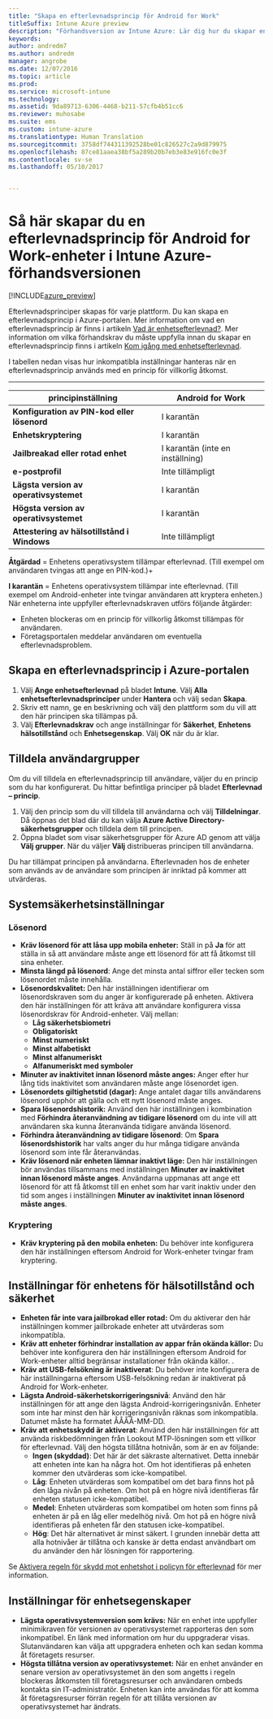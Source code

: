 ```yaml
---
title: "Skapa en efterlevnadsprincip för Android for Work"
titleSuffix: Intune Azure preview
description: "Förhandsversion av Intune Azure: Lär dig hur du skapar en efterlevnadsprincip för Android for Work-enheter."
keywords: 
author: andredm7
ms.author: andredm
manager: angrobe
ms.date: 12/07/2016
ms.topic: article
ms.prod: 
ms.service: microsoft-intune
ms.technology: 
ms.assetid: 9da89713-6306-4468-b211-57cfb4b51cc6
ms.reviewer: muhosabe
ms.suite: ems
ms.custom: intune-azure
ms.translationtype: Human Translation
ms.sourcegitcommit: 3758df744311392528be01c826527c2a9d879975
ms.openlocfilehash: 87ce81aaea38bf5a289b20b7eb3e83e916fc0e3f
ms.contentlocale: sv-se
ms.lasthandoff: 05/10/2017


---
```


# <a name="how-to-create-a-device-compliance-policy-for-android-for-work-devices-in-intune-azure-preview"></a>Så här skapar du en efterlevnadsprincip för Android for Work-enheter i Intune Azure-förhandsversionen


[!INCLUDE[azure_preview](../includes/azure_preview.md)]

Efterlevnadsprinciper skapas för varje plattform.  Du kan skapa en efterlevnadsprincip i Azure-portalen. Mer information om vad en efterlevnadsprincip är finns i artikeln [Vad är enhetsefterlevnad?](what-is-device-compliance.md). Mer information om vilka förhandskrav du måste uppfylla innan du skapar en efterlevnadsprincip finns i artikeln [Kom igång med enhetsefterlevnad](get-started-with-device-compliance.md).

I tabellen nedan visas hur inkompatibla inställningar hanteras när en efterlevnadsprincip används med en princip för villkorlig åtkomst.

--------------------------

|**principinställning**| **Android for Work** |
| --- | --- |
| **Konfiguration av PIN-kod eller lösenord** |  I karantän |
| **Enhetskryptering** |  I karantän |
| **Jailbreakad eller rotad enhet** | I karantän (inte en inställning) |
| **e-postprofil** | Inte tillämpligt |
| **Lägsta version av operativsystemet** | I karantän |
| **Högsta version av operativsystemet** | I karantän |
| **Attestering av hälsotillstånd i Windows** |Inte tillämpligt |

**Åtgärdad** = Enhetens operativsystem tillämpar efterlevnad. (Till exempel om användaren tvingas att ange en PIN-kod.)+

**I karantän** = Enhetens operativsystem tillämpar inte efterlevnad. (Till exempel om Android-enheter inte tvingar användaren att kryptera enheten.) När enheterna inte uppfyller efterlevnadskraven utförs följande åtgärder:

- Enheten blockeras om en princip för villkorlig åtkomst tillämpas för användaren.
- Företagsportalen meddelar användaren om eventuella efterlevnadsproblem.

## <a name="create-a-compliance-policy-in-the-azure-portal"></a>Skapa en efterlevnadsprincip i Azure-portalen

1. Välj **Ange enhetsefterlevnad** på bladet **Intune**. Välj **Alla enhetsefterlevnadsprinciper** under **Hantera** och välj sedan **Skapa**.
2. Skriv ett namn, ge en beskrivning och välj den plattform som du vill att den här principen ska tillämpas på.
3. Välj **Efterlevnadskrav** och ange inställningar för **Säkerhet**, **Enhetens hälsotillstånd** och **Enhetsegenskap**. Välj **OK** när du är klar.

<!--- 4. Choose **Actions for noncompliance** to say what actions should happen when a device is determined as noncompliant with this policy.
5. In the **Actions for noncompliance** blade, choose **Add** to create a new action.  The action parameters blade allows you to specify the action, email recipients that should receive the notification in addition to the user of the device, and the content of the notification that you want to send.
6. The message template option allows you to create several custom emails depending on when the action is set to take. For example, you can create a message for notifications that are sent for the first time and a different message for final warning before access is blocked. The custom messages that you create can be used for all your device compliance policy.
7. Specify the **Grace period** which determines when that action to take place.  For example, you may want to send a notification as soon as the device is evaluated as noncompliant, but allow some time before enforcing the conditional access policy to block access to company resources like SharePoint online.
8. Choose **Add** to finish creating the action.
9. You can create multiple actions and the sequence in which they should occur. Choose **Ok** when you are finished creating all the actions.--->

## <a name="assign-user-groups"></a>Tilldela användargrupper

Om du vill tilldela en efterlevnadsprincip till användare, väljer du en princip som du har konfigurerat. Du hittar befintliga principer på bladet **Efterlevnad – princip**.

1. Välj den princip som du vill tilldela till användarna och välj **Tilldelningar**. Då öppnas det blad där du kan välja **Azure Active Directory-säkerhetsgrupper** och tilldela dem till principen.
2. Öppna bladet som visar säkerhetsgrupper för Azure AD genom att välja **Välj grupper**.  När du väljer **Välj** distribueras principen till användarna.

Du har tillämpat principen på användarna.  Efterlevnaden hos de enheter som används av de användare som principen är inriktad på kommer att utvärderas.

<!--- ##  Compliance policy settings--->

## <a name="system-security-settings"></a>Systemsäkerhetsinställningar

### <a name="password"></a>Lösenord

- **Kräv lösenord för att låsa upp mobila enheter:** Ställ in på **Ja** för att ställa in så att användare måste ange ett lösenord för att få åtkomst till sina enheter.
- **Minsta längd på lösenord**: Ange det minsta antal siffror eller tecken som lösenordet måste innehålla.
- **Lösenordskvalitet:** Den här inställningen identifierar om lösenordskraven som du anger är konfigurerade på enheten. Aktivera den här inställningen för att kräva att användare konfigurera vissa lösenordskrav för Android-enheter. Välj mellan:
  - **Låg säkerhetsbiometri**
  - **Obligatoriskt**
  - **Minst numeriskt**
  - **Minst alfabetiskt**
  - **Minst alfanumeriskt**
  - **Alfanumeriskt med symboler**
- **Minuter av inaktivitet innan lösenord måste anges:** Anger efter hur lång tids inaktivitet som användaren måste ange lösenordet igen.
- **Lösenordets giltighetstid (dagar):** Ange antalet dagar tills användarens lösenord upphör att gälla och ett nytt lösenord måste anges.
- **Spara lösenordshistorik:** Använd den här inställningen i kombination med **Förhindra återanvändning av tidigare lösenord** om du inte vill att användaren ska kunna återanvända tidigare använda lösenord.
- **Förhindra återanvändning av tidigare lösenord**: Om **Spara lösenordshistorik** har valts anger du hur många tidigare använda lösenord som inte får återanvändas.
- **Kräv lösenord när enheten lämnar inaktivt läge:** Den här inställningen bör användas tillsammans med inställningen **Minuter av inaktivitet innan lösenord måste anges**. Användarna uppmanas att ange ett lösenord för att få åtkomst till en enhet som har varit inaktiv under den tid som anges i inställningen **Minuter av inaktivitet innan lösenord måste anges**.


### <a name="encryption"></a>Kryptering

- **Kräv kryptering på den mobila enheten:** Du behöver inte konfigurera den här inställningen eftersom Android for Work-enheter tvingar fram kryptering.


## <a name="device-health-and-security-settings"></a>Inställningar för enhetens för hälsotillstånd och säkerhet

- **Enheten får inte vara jailbrokad eller rotad:** Om du aktiverar den här inställningen kommer jailbrokade enheter att utvärderas som inkompatibla.
- **Kräv att enheter förhindrar installation av appar från okända källor:** Du behöver inte konfigurera den här inställningen eftersom Android for Work-enheter alltid begränsar installationer från okända källor. .
- **Kräv att USB-felsökning är inaktiverat**: Du behöver inte konfigurera de här inställningarna eftersom USB-felsökning redan är inaktiverat på Android for Work-enheter.
- **Lägsta Android-säkerhetskorrigeringsnivå**: Använd den här inställningen för att ange den lägsta Android-korrigeringsnivån. Enheter som inte har minst den här korrigeringsnivån räknas som inkompatibla. Datumet måste ha formatet ÅÅÅÅ-MM-DD.
- **Kräv att enhetsskydd är aktiverat**: Använd den här inställningen för att använda riskbedömningen från Lookout MTP-lösningen som ett villkor för efterlevnad. Välj den högsta tillåtna hotnivån, som är en av följande:
  - **Ingen (skyddad)**: Det här är det säkraste alternativet. Detta innebär att enheten inte kan ha några hot. Om hot identifieras på enheten kommer den utvärderas som icke-kompatibel.
  - **Låg**: Enheten utvärderas som kompatibel om det bara finns hot på den låga nivån på enheten. Om hot på en högre nivå identifieras får enheten statusen icke-kompatibel.
  - **Medel**: Enheten utvärderas som kompatibel om hoten som finns på enheten är på en låg eller medelhög nivå. Om hot på en högre nivå identifieras på enheten får den statusen icke-kompatibel.
  - **Hög**: Det här alternativet är minst säkert. I grunden innebär detta att alla hotnivåer är tillåtna och kanske är detta endast användbart om du använder den här lösningen för rapportering.

Se [Aktivera regeln för skydd mot enhetshot i policyn för efterlevnad](https://docs.microsoft.com/intune/deploy-use/enable-device-threat-protection-rule-in-compliance-policy) för mer information.

## <a name="device-property-settings"></a>Inställningar för enhetsegenskaper

- **Lägsta operativsystemversion som krävs:** När en enhet inte uppfyller minimikraven för versionen av operativsystemet rapporteras den som inkompatibel. En länk med information om hur du uppgraderar visas. Slutanvändaren kan välja att uppgradera enheten och kan sedan komma åt företagets resurser.
- **Högsta tillåtna version av operativsystemet:** När en enhet använder en senare version av operativsystemet än den som angetts i regeln blockeras åtkomsten till företagsresurser och användaren ombeds kontakta sin IT-administratör. Enheten kan inte användas för att komma åt företagsresurser förrän regeln för att tillåta versionen av operativsystemet har ändrats.

<!--- ## Next steps

[How to monitor device compliance](monitor-device-compliance.md)--->

